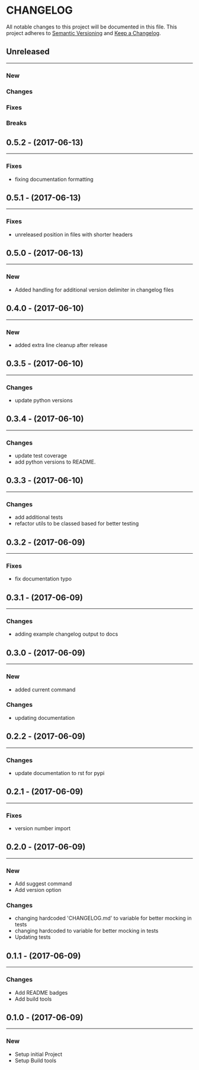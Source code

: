 # CHANGELOG

All notable changes to this project will be documented in this file.
This project adheres to [Semantic Versioning](http://semver.org/) and [Keep a Changelog](http://keepachangelog.com/).


## Unreleased
---

### New

### Changes

### Fixes

### Breaks



## 0.5.2 - (2017-06-13)
---

### Fixes
* fixing documentation formatting


## 0.5.1 - (2017-06-13)
---

### Fixes
* unreleased position in files with shorter headers


## 0.5.0 - (2017-06-13)
---

### New
* Added handling for additional version delimiter in changelog files


## 0.4.0 - (2017-06-10)
---

### New
* added extra line cleanup after release


## 0.3.5 - (2017-06-10)
---

### Changes
* update python versions


## 0.3.4 - (2017-06-10)
---

### Changes
* update test coverage
* add python versions to README.


## 0.3.3 - (2017-06-10)
---

### Changes
* add additional tests
* refactor utils to be classed based for better testing


## 0.3.2 - (2017-06-09)
---

### Fixes
* fix documentation typo


## 0.3.1 - (2017-06-09)
---

### Changes
* adding example changelog output to docs


## 0.3.0 - (2017-06-09)
---

### New
* added current command

### Changes
* updating documentation


## 0.2.2 - (2017-06-09)
---

### Changes
* update documentation to rst for pypi


## 0.2.1 - (2017-06-09)
---

### Fixes
* version number import


## 0.2.0 - (2017-06-09)
---

### New
* Add suggest command
* Add version option

### Changes
* changing hardcoded 'CHANGELOG.md' to variable for better mocking in tests
* changing hardcoded  to variable for better mocking in tests
* Updating tests


## 0.1.1 - (2017-06-09)
---

### Changes
* Add README badges
* Add build tools


## 0.1.0 - (2017-06-09)
---

### New
* Setup initial Project
* Setup Build tools
